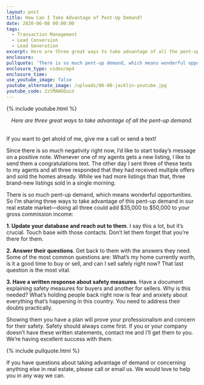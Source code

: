 ```yaml
---
layout: post
title: How Can I Take Advantage of Pent-Up Demand?
date: 2020-06-08 00:00:00
tags:
  - Transaction Management
  - Lead Conversion
  - Lead Generation
excerpt: Here are three great ways to take advantage of all the pent-up demand.
enclosure:
pullquote: 'There is so much pent-up demand, which means wonderful opportunities.'
enclosure_type: video/mp4
enclosure_time:
use_youtube_image: false
youtube_alternate_image: /uploads/06-08-jacklin-youtube.jpg
youtube_code: 2zlMAWGQuLU
---
```


{% include youtube.html %}

<center><em>Here are three great ways to take advantage of all the pent-up demand.</em></center>

<br>If you want to get ahold of me, give me a call or send a text!</center>

Since there is so much negativity right now, I’d like to start today’s message on a positive note. Whenever one of my agents gets a new listing, I like to send them a congratulations text. The other day I sent three of these texts to my agents and all three responded that they had received multiple offers and sold the homes already. While we had more listings than that, three brand-new listings sold in a single morning.

There is so much pent-up demand, which means wonderful opportunities. So I’m sharing three ways to take advantage of this pent-up demand in our real estate market—doing all three could add $35,000 to $50,000 to your gross commission income:

**1\. Update your database and reach out to them**. I say this a lot, but it’s crucial. Touch base with those contacts. Don’t let them forget that you’re there for them.

**2\. Answer their questions**. Get back to them with the answers they need. Some of the most common questions are: What’s my home currently worth, is it a good time to buy or sell, and can I sell safely right now? That last question is the most vital.

**3\. Have a written response about safety measures**. Have a document explaining safety measures for buyers and another for sellers. Why is this needed? What’s holding people back right now is fear and anxiety about everything that’s happening in this country. You need to address their doubts practically.

Showing them you have a plan will prove your professionalism and concern for their safety. Safety should always come first. If you or your company doesn’t have these written statements, contact me and I’ll get them to you. We’re having excellent success with them.

{% include pullquote.html %}

If you have questions about taking advantage of demand or concerning anything else in real estate, please call or email us. We would love to help you in any way we can.

&nbsp;